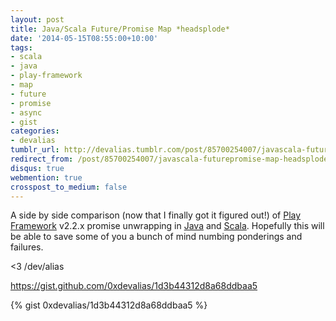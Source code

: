 ```yaml
---
layout: post
title: Java/Scala Future/Promise Map *headsplode*
date: '2014-05-15T08:55:00+10:00'
tags:
- scala
- java
- play-framework
- map
- future
- promise
- async
- gist
categories:
- devalias
tumblr_url: http://devalias.tumblr.com/post/85700254007/javascala-futurepromise-map-headsplode
redirect_from: /post/85700254007/javascala-futurepromise-map-headsplode
disqus: true
webmention: true
crosspost_to_medium: false
---
```

A side by side comparison (now that I finally got it figured out!) of [Play Framework](https://www.playframework.com/) v2.2.x promise unwrapping in [Java](https://www.java.com/en/) and [Scala](http://www.scala-lang.org/). Hopefully this will be able to save some of you a bunch of mind numbing ponderings and failures.

<3 /dev/alias

https://gist.github.com/0xdevalias/1d3b44312d8a68ddbaa5

{% gist 0xdevalias/1d3b44312d8a68ddbaa5 %}
